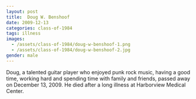```yaml
---
layout: post
title:  Doug W. Benshoof
date: 2009-12-13
categories: class-of-1984
tags: illness
images:
  - /assets/class-of-1984/doug-w-benshoof-1.png
  - /assets/class-of-1984/doug-w-benshoof-2.jpg
gender: male
---
```

Doug, a talented guitar player who enjoyed punk rock music, having a good time, working hard and spending time with family and friends, passed away on December 13, 2009. He died after a long illness at Harborview Medical Center.
